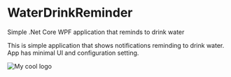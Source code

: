 # WaterDrinkReminder
Simple .Net Core WPF application that reminds to drink water

This is simple application that shows notifications reminding to drink water. 
App has minimal UI and configuration setting.

<img src="../master/images/popup.png" alt="My cool logo"/>

